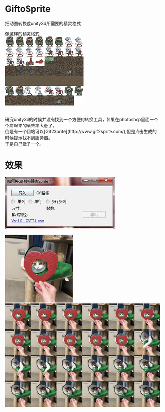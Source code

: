 # GiftoSprite
把动图转换成unity3d所需要的精灵格式  
  

像这样的精灵格式  
![Gif图片](sprite.png)  

<br>
研究unity3d的时候并没有找到一个方便的转换工具，如果在photoshop里面一个个拼起来的话效率太低了。  
<br>
倒是有一个网站可以[Gif2Sprite](http://www.gif2sprite.com/),但是点击生成的时候提示找不到服务器。  
<br>
于是自己做了一个。
<br>

# 效果
![软件界面](demo.jpg)  
<br>
![Gif图片](test.gif)  
![转换结果](test-220x220.png)
